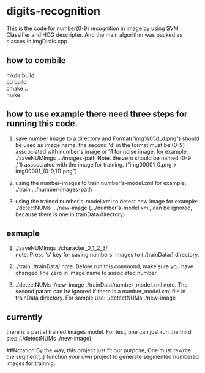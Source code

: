 # digits-recognition
This is the code for number(0-9) recognition in image by using SVM Classifier and HOG descripter. And the main algorithm was packed as classes in imgDistis.cpp 


## how to combile  
mkdir build  
cd build  
cmake ..  
make  


## how to use example there need three steps for running this code. 
1.  save number image to a directory  and Format("img%05d_d.png") should be used as image name, the second 'd' in the format must be (0-9) asscociated with number's image or 11 for noise image.
for example:  ./saveNUMImgs  .../images-path 
Note. the zero should be named (0-9 ,11) asscociated with the image for training. ("img00001\_0.png-> img00001\_(0-9,11).png")

2.  using the number-images to train number's-model.xml 
for example:  ./train .../number-images-path

3. using the trained number's-model.xml to detect new image
for example: ./detectNUMs  .../new-image  (.../number's-model.xml, can be ignored, because there is one in trainData directory)


## exmaple
1.  ./saveNUMImgs ./character_0_1_2_3/  
note. Press 's' key for saving numbers' images to (./trainData/) directory.

2.  ./train ./trainData/
note. Before run this commond, make sure you have changed The Zero in image name to associated number.

3. ./detectNUMs  ./new-image  ./trainData/number_model.xml 
note. The second param can be ignored if there is a number_model.xml file in trainData directory. For sample use: ./detectNUMs  ./new-image


## currently
 there is a partial trained images model. For test, one can just run the third step (./detectNUMs  ./new-image).


##Notation
By the way, this project just fit our purpose,  One must rewrite the segment(..) function your own project to generate segmented numbered images for trainnig.

